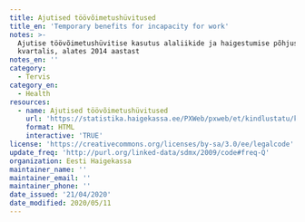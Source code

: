```yaml
---
title: Ajutised töövõimetushüvitused
title_en: 'Temporary benefits for incapacity for work'
notes: >-
  Ajutise töövõimetushüvitise kasutus alaliikide ja haigestumise põhjuste kaupa
  kvartalis, alates 2014 aastast
notes_en: ''
category: 
  - Tervis
category_en:
  - Health
resources:
  - name: Ajutised töövõimetushüvitused
    url: 'https://statistika.haigekassa.ee/PXWeb/pxweb/et/kindlustatu/kindlustatu__Rahalised%20h%c3%bcvitised__T%c3%b6%c3%b6v%c3%b5imetush%c3%bcvitis/TV30.px/?rxid=81520678-b3bd-4371-a1cc-edc30bb2a02d'
    format: HTML
    interactive: 'TRUE'
license: 'https://creativecommons.org/licenses/by-sa/3.0/ee/legalcode'
update_freq: 'http://purl.org/linked-data/sdmx/2009/code#freq-Q'
organization: Eesti Haigekassa
maintainer_name: ''
maintainer_email: ''
maintainer_phone: ''
date_issued: '21/04/2020'
date_modified: 2020/05/11
---
```

